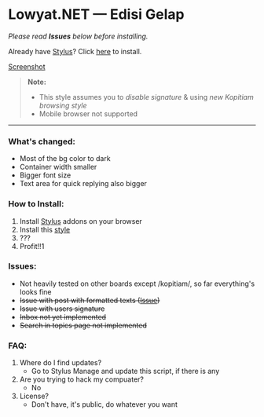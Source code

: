 # Lowyat.NET — Edisi Gelap

*Please read **Issues** below before installing.*

Already have [Stylus][stylus]? Click [here][install] to install.

[Screenshot][screenshot]

>**Note:**
>
>- This style assumes you to _disable signature_ & using _new Kopitiam browsing style_
>- Mobile browser not supported

---

### What's changed:

- Most of the bg color to dark
- Container width smaller
- Bigger font size
- Text area for quick replying also bigger

### How to Install:

1. Install [Stylus][stylus] addons on your browser
2. Install this [style][install]
3. ???
4. Profit!!1

### Issues:

- Not heavily tested on other boards except /kopitiam/, so far everything's looks fine
- ~~Issue with post with formatted texts ([Issue][formatted-post])~~
- ~~Issue with users signature~~
- ~~Inbox not yet implemented~~
- ~~Search in topics page not implemented~~

### FAQ:

1. Where do I find updates?
    - Go to Stylus Manage and update this script, if there is any
2. Are you trying to hack my compuater?
    - No
3. License?
    - Don't have, it's public, do whatever you want


[stylus]: https://add0n.com/stylus.html
[install]: https://github.com/aemxn/stylish-themes/raw/master/lyn-gelap/lyn-gelap.user.css
[screenshot]: https://github.com/aemxn/stylish-themes/tree/master/lyn-gelap/screenshot

[multilevel-quote]: https://forum.lowyat.net/index.php?showtopic=5026809&view=findpost&p=98595360
[formatted-post]: https://forum.lowyat.net/topic/5041690